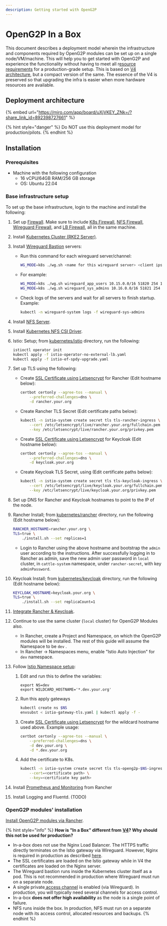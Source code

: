 ```yaml
---
description: Getting started with OpenG2P
---
```


# OpenG2P In a Box

This document describes a deployment model wherein the infrastructure and components required by OpenG2P modules can be set up on a single node/VM/machine.  This will help you to get started with OpenG2P and experience the functionality without having to meet all r[esource requirements](hardware-requirements.md) for a production-grade setup. This is based on [V4 architecture](./#deployment-architecture), but a compact version of the same.  The essence of the V4 is preserved so that upgrading the infra is easier when more hardware resources are available.

## Deployment architecture

{% embed url="https://miro.com/app/board/uXjVKEY_ZNk=/?share_link_id=892398727661" %}

{% hint style="danger" %}
Do NOT use this deployment model for production/pilots.
{% endhint %}

## Installation

### Prerequisites

* Machine with the following configuration
  * 16 vCPU/64GB RAM/256 GB storage
  * OS: Ubuntu 22.04

### Base infrastructure setup

To set up the base infrastructure, login to the machine and install the following:

1. Set up [Firewall](base-infrastructure/openg2p-cluster/cluster-setup/firewall.md). Make sure to include [K8s Firewall](base-infrastructure/openg2p-cluster/cluster-setup/firewall.md#firewall-rules-for-kubernetes-node), [NFS Firewall](base-infrastructure/openg2p-cluster/cluster-setup/firewall.md#firewall-rules-for-nfs), [Wireguard Firewall](base-infrastructure/openg2p-cluster/cluster-setup/firewall.md#firewall-rules-for-wireguard), and [LB Firewall](base-infrastructure/openg2p-cluster/cluster-setup/firewall.md#firewall-rules-for-load-balancer), all in the same machine.
2. Install [Kubernetes Cluster (RKE2 Server)](base-infrastructure/openg2p-cluster/cluster-setup/#cluster-installation).
3. Install [Wireguard Bastion](base-infrastructure/wireguard-bastion/#installation) servers:
   *   Run this command for each wireguard server/channel:

       ```bash
       WG_MODE=k8s ./wg.sh <name for this wireguard server> <client ips subnet mask> <port> <no of peers> <subnet mask of the cluster nodes & lbs>
       ```
   *   For example:

       ```bash
       WG_MODE=k8s ./wg.sh wireguard_app_users 10.15.0.0/16 51820 254 172.16.0.0/24
       WG_MODE=k8s ./wg.sh wireguard_sys_admins 10.16.0.0/16 51821 254 172.16.0.0/24
       ```
   *   Check logs of the servers and wait for all servers to finish startup. Example:

       ```bash
       kubectl -n wireguard-system logs -f wireguard-sys-admins
       ```
4. Install [NFS Server](base-infrastructure/nfs-server.md#installation).
5. Install [Kubernetes NFS CSI Driver](base-infrastructure/openg2p-cluster/cluster-setup/#nfs-client-provisioner).
6.  Istio: Setup; from [kubernetes/istio](https://github.com/OpenG2P/openg2p-deployment/tree/main/kubernetes/istio) directory, run the following:

    ```bash
    istioctl operator init
    kubectl apply -f istio-operator-no-external-lb.yaml
    kubectl apply -f istio-ef-spdy-upgrade.yaml
    ```
7. Set up TLS using the following:
   *   Create [SSL Certificate using Letsencrypt](deployment-guide/ssl-certificates-using-letsencrypt.md) for Rancher (Edit hostname below):

       ```bash
       certbot certonly --agree-tos --manual \
           --preferred-challenges=dns \
           -d rancher.your.org
       ```
   *   Create Rancher TLS Secret (Edit certificate paths below):

       ```bash
       kubectl -n istio-system create secret tls tls-rancher-ingress \
           --cert /etc/letsencrypt/live/rancher.your.org/fullchain.pem \
           --key /etc/letsencrypt/live/rancher.your.org/privkey.pem
       ```
   *   Create [SSL Certificate using Letsencrypt](deployment-guide/ssl-certificates-using-letsencrypt.md) for Keycloak (Edit hostname below):

       ```bash
       certbot certonly --agree-tos --manual \
           --preferred-challenges=dns \
           -d keycloak.your.org
       ```
   *   Create Keycloak TLS Secret, using (Edit certificate paths below):

       ```bash
       kubectl -n istio-system create secret tls tls-keycloak-ingress \
           --cert /etc/letsencrypt/live/keycloak.your.org/fullchain.pem \
           --key /etc/letsencrypt/live/keycloak.your.org/privkey.pem
       ```
8. Set up DNS for Rancher and Keycloak hostnames to point to the IP of the node.
9.  Rancher Install; from [kubernetes/rancher](https://github.com/OpenG2P/openg2p-deployment/tree/main/kubernetes/rancher) directory, run the following (Edit hostname below):

    ```bash
    RANCHER_HOSTNAME=rancher.your.org \
    TLS=true \
        ./install.sh --set replicas=1
    ```

    * Login to Rancher using the above hostname and bootstrap the `admin` user according to the instructions. After successfully logging in to Rancher as admin, save the new admin user password in `local` cluster, in `cattle-system` namespace, under `rancher-secret`, with key `adminPassword`.
10. Keycloak Install; from [kubernetes/keycloak](https://github.com/OpenG2P/openg2p-deployment/tree/main/kubernetes/keycloak) directory, run the following (Edit hostname below):

    ```bash
    KEYCLOAK_HOSTNAME=keycloak.your.org \
    TLS=true \
        ./install.sh --set replicaCount=1
    ```
11. [Integrate Rancher & Keycloak](base-infrastructure/rancher.md#rancher-keycloak-integration).
12. Continue to use the same cluster (`local` cluster) for OpenG2P Modules also.
    * In Rancher, create a Project and Namespace, on which the OpenG2P modules will be installed. The rest of this guide will assume the Namespace to be `dev` .
    * In Rancher -> Namespaces menu, enable "Istio Auto Injection" for `dev` namespace.
13. Follow [Istio Namespace setup](base-infrastructure/openg2p-cluster/cluster-setup/istio.md#namespace-setup):
    1.  Edit and run this to define the variables:

        ```
        export NS=dev
        export WILDCARD_HOSTNAME='*.dev.your.org'
        ```
    2.  Run this apply gateways

        ```bash
        kubectl create ns $NS
        envsubst < istio-gateway-tls.yaml | kubectl apply -f -
        ```
    3.  Create [SSL Certificate using Letsencrypt](deployment-guide/ssl-certificates-using-letsencrypt.md) for the wildcard hostname used above. Example usage:

        ```bash
        certbot certonly --agree-tos --manual \
            --preferred-challenges=dns \
            -d dev.your.org \
            -d *.dev.your.org
        ```
    4.  Add the certificate to K8s.

        ```bash
        kubectl -n istio-system create secret tls tls-openg2p-$NS-ingress \
            --cert=<certificate path> \
            --key=<certificate key path>
        ```
14. Install [Prometheus and Monitoring](base-infrastructure/openg2p-cluster/prometheus-and-grafana.md) from Rancher
15. Install Logging and Fluentd. (TODO)

### OpenG2P modules' installation

[Install OpenG2P modules via Rancher](../spar/deployment/#installation-using-rancher-ui). &#x20;

{% hint style="info" %}
**How is "In a Box" different from** [**V4**](./#deployment-architecture-v4)**? Why should this not be used for production?**

* In-a-box does not use the Nginx Load Balancer. The HTTPS traffic directly terminates on the Istio gateway via Wireguard. However, Nginx is required in production as described [here](base-infrastructure/load-balancer/nginx.md).
* The SSL certificates are loaded on the Istio gateway while in V4 the certificates are loaded on the Nginx server.
* The Wireguard bastion runs inside the Kubernetes cluster itself as a pod. This is not recommended in production where Wireguard must run on a separate node.
* A single private[ access channel](deployment-guide/private-access-channel.md) is enabled (via Wireguard).  In production, you will typically need several channels for access control.
* In-a-box **does not offer high availability** as the node is a single point of failure.&#x20;
* NFS runs inside the box. In production, NFS must run on a separate node with its access control, allocated resources and backups.
{% endhint %}
